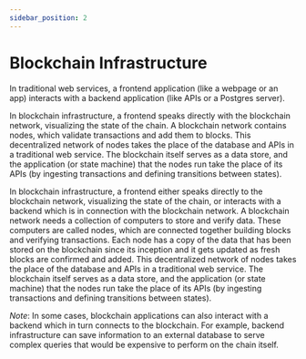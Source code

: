 ```yaml
---
sidebar_position: 2
---
```


# Blockchain Infrastructure

In traditional web services, a frontend application (like a webpage or an app) interacts with a backend application (like APIs or a Postgres server).

In blockchain infrastructure, a frontend speaks directly with the blockchain network, visualizing the state of the chain. A blockchain network contains nodes, which validate transactions and add them to blocks. This decentralized network of nodes takes the place of the database and APIs in a traditional web service. The blockchain itself serves as a data store, and the application (or state machine) that the nodes run take the place of its APIs (by ingesting transactions and defining transitions between states).

In blockchain infrastructure, a frontend either speaks directly to the blockchain
network, visualizing the state of the chain, 
or interacts with a backend which is in connection with the blockchain network.
A blockchain network needs a collection of computers to store and verify data. These computers are called nodes, which are connected together building blocks and verifying transactions. Each node has a copy of the data that has been stored on the blockchain since its inception and it gets updated as fresh blocks are confirmed and added. This decentralized
network of nodes takes the place of the database and APIs in a traditional web
service. The blockchain itself serves as a data store, and the application (or
state machine) that the nodes run take the place of its APIs (by ingesting
transactions and defining transitions between states).

*Note*: In some cases, blockchain applications can also interact with a backend which in turn connects to the blockchain. For example, backend infrastructure can save information to an external database to serve complex queries that would be expensive to perform on the chain itself.
